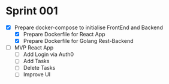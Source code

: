 # Sprint 001

- [x] Prepare docker-compose to initialise FrontEnd and Backend 
  - [x] Prepare Dockerfile for React App
  - [x] Prepare Dockerfile for Golang Rest-Backend
- [ ] MVP React App
  - [ ] Add Login via Auth0
  - [ ] Add Tasks
  - [ ] Delete Tasks
  - [ ] Improve UI
